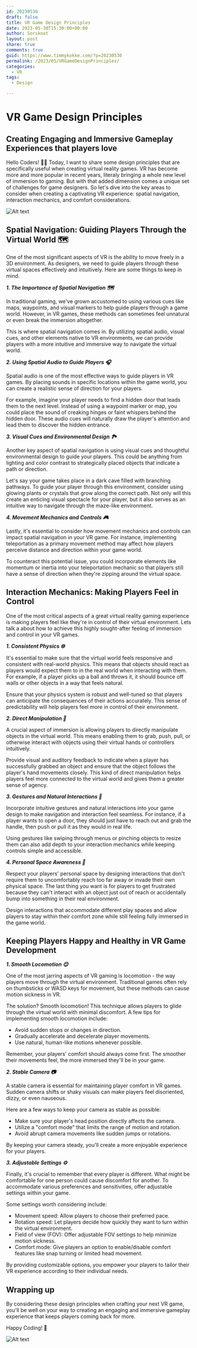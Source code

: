 ```yaml
---
id: 20230530
draft: false
title: VR Game Design Principles
date: 2023-05-30T15:30:00+00:00
author: Sorskoot
layout: post
share: true
comments: true
guid: https://www.timmykokke.com/?p=20230530
permalink: /2023/05/VRGameDesignPrinciples/
categories:
  - VR  
tags:
  - Design

---
```


# VR Game Design Principles
## Creating Engaging and Immersive Gameplay Experiences that players love

Hello Coders! 👩‍💻 Today, I want to share some design principles that are specifically useful when creating virtual reality games. VR has become more and more popular in recent years, literaly bringing a whole new level of immersion to gaming. But with that added dimension comes a unique set of challenges for game designers. So let's dive into the key areas to consider when creating a captivating VR experience: spatial navigation, interaction mechanics, and comfort considerations.

![Alt text](/images/2023/05/girlcreatingvr.jpeg)

## Spatial Navigation: Guiding Players Through the Virtual World 🗺️

One of the most significant aspects of VR is the ability to move freely in a 3D environment. As designers, we need to guide players through these virtual spaces effectively and intuitively. Here are some things to keep in mind.

***1. The Importance of Spatial Navigation 🗺️***

In traditional gaming, we've grown accustomed to using various cues like maps, waypoints, and visual markers to help guide players through a game world. However, in VR games, these methods can sometimes feel unnatural or even break the immersion altogether.

This is where spatial navigation comes in. By utilizing spatial audio, visual cues, and other elements native to VR environments, we can provide players with a more intuitive and immersive way to navigate the virtual world.

***2. Using Spatial Audio to Guide Players 🎧***

Spatial audio is one of the most effective ways to guide players in VR games. By placing sounds in specific locations within the game world, you can create a realistic sense of direction for your players.

For example, imagine your player needs to find a hidden door that leads them to the next level. Instead of using a waypoint marker or map, you could place the sound of creaking hinges or faint whispers behind the hidden door. These audio cues will naturally draw the player's attention and lead them to discover the hidden entrance.

***3. Visual Cues and Environmental Design 🏞️***

Another key aspect of spatial navigation is using visual cues and thoughtful environmental design to guide your players. This could be anything from lighting and color contrast to strategically placed objects that indicate a path or direction.

Let's say your game takes place in a dark cave filled with branching pathways. To guide your player through this environment, consider using glowing plants or crystals that grow along the correct path. Not only will this create an enticing visual spectacle for your player, but it also serves as an intuitive way to navigate through the maze-like environment.

***4. Movement Mechanics and Controls 🎮***

Lastly, it's essential to consider how movement mechanics and controls can impact spatial navigation in your VR game. For instance, implementing teleportation as a primary movement method may affect how players perceive distance and direction within your game world.

To counteract this potential issue, you could incorporate elements like momentum or inertia into your teleportation mechanic so that players still have a sense of direction when they're zipping around the virtual space.

## Interaction Mechanics: Making Players Feel in Control


One of the most critical aspects of a great virtual reality gaming experience is making players feel like they're in control of their virtual environment. Lets talk a about how to achieve this highly sought-after feeling of immersion and control in your VR games.

***1. Consistent Physics 🌐***

It's essential to make sure that the virtual world feels responsive and consistent with real-world physics. This means that objects should react as players would expect them to in the real world when interacting with them. For example, if a player picks up a ball and throws it, it should bounce off walls or other objects in a way that feels natural.

Ensure that your physics system is robust and well-tuned so that players can anticipate the consequences of their actions accurately. This sense of predictability will help players feel more in control of their environment.

***2. Direct Manipulation 🤲***

A crucial aspect of immersion is allowing players to directly manipulate objects in the virtual world. This means enabling them to grab, push, pull, or otherwise interact with objects using their virtual hands or controllers intuitively.

Provide visual and auditory feedback to indicate when a player has successfully grabbed an object and ensure that the object follows the player's hand movements closely. This kind of direct manipulation helps players feel more connected to the virtual world and gives them a greater sense of agency.

***3. Gestures and Natural Interactions 👋***

Incorporate intuitive gestures and natural interactions into your game design to make navigation and interaction feel seamless. For instance, if a player wants to open a door, they should just have to reach out and grab the handle, then push or pull it as they would in real life.

Using gestures like swiping through menus or pinching objects to resize them can also add depth to your interaction mechanics while keeping controls simple and accessible.

***4. Personal Space Awareness 🚀***

Respect your players' personal space by designing interactions that don't require them to uncomfortably reach too far away or invade their own physical space. The last thing you want is for players to get frustrated because they can't interact with an object just out of reach or accidentally bump into something in their real environment.

Design interactions that accommodate different play spaces and allow players to stay within their comfort zone while still feeling fully immersed in the game world.

## Keeping Players Happy and Healthy in VR Game Development

***1. Smooth Locomotion 😌***

One of the most jarring aspects of VR gaming is locomotion - the way players move through the virtual environment. Traditional games often rely on thumbsticks or WASD keys for movement, but these methods can cause motion sickness in VR.

The solution? Smooth locomotion! This technique allows players to glide through the virtual world with minimal discomfort. A few tips for implementing smooth locomotion include:

- Avoid sudden stops or changes in direction.
- Gradually accelerate and decelerate player movements.
- Use natural, human-like motions whenever possible.

Remember, your players' comfort should always come first. The smoother their movements feel, the more immersed they'll be in your game.

***2. Stable Camera 📷***

A stable camera is essential for maintaining player comfort in VR games. Sudden camera shifts or shaky visuals can make players feel disoriented, dizzy, or even nauseous.

Here are a few ways to keep your camera as stable as possible:

- Make sure your player's head position directly affects the camera.
- Utilize a "comfort mode" that limits the range of motion and rotation.
- Avoid abrupt camera movements like sudden jumps or rotations.

By keeping your camera steady, you'll create a more enjoyable experience for your players.

***3. Adjustable Settings ⚙️***

Finally, it's crucial to remember that every player is different. What might be comfortable for one person could cause discomfort for another. To accommodate various preferences and sensitivities, offer adjustable settings within your game.

Some settings worth considering include:

- Movement speed: Allow players to choose their preferred pace.
- Rotation speed: Let players decide how quickly they want to turn within the virtual environment.
- Field of view (FOV): Offer adjustable FOV settings to help minimize motion sickness.
- Comfort mode: Give players an option to enable/disable comfort features like snap turning or limited head movement.

By providing customizable options, you empower your players to tailor their VR experience according to their individual needs.

## Wrapping up 

By considering these design principles when crafting your next VR game, you'll be well on your way to creating an engaging and immersive gameplay experience that keeps players coming back for more. 

Happy Coding! 🚀

![Alt text](/images/2023/05/vr%20interaction.jpeg)